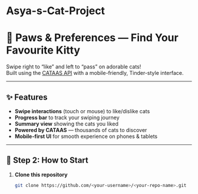 # Asya-s-Cat-Project
# 🐾 Paws & Preferences — Find Your Favourite Kitty

Swipe right to “like” and left to “pass” on adorable cats!  
Built using the [CATAAS API](https://cataas.com/) with a mobile-friendly, Tinder-style interface.

---

## ✨ Features
- **Swipe interactions** (touch or mouse) to like/dislike cats
- **Progress bar** to track your swiping journey
- **Summary view** showing the cats you liked
- **Powered by CATAAS** — thousands of cats to discover
- **Mobile-first UI** for smooth experience on phones & tablets

---

## 🚀 Step 2: How to Start

1. **Clone this repository**
   ```bash
   git clone https://github.com/<your-username>/<your-repo-name>.git
